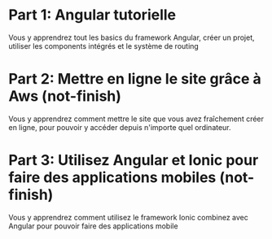 # Part 1: Angular tutorielle

Vous y apprendrez tout les basics du framework Angular,
créer un projet, utiliser les components intégrés et le système de routing

# Part 2: Mettre en ligne le site grâce à Aws (not-finish)

Vous y apprendrez comment mettre le site que vous avez fraîchement créer
en ligne, pour pouvoir y accéder depuis n'importe quel ordinateur.

# Part 3: Utilisez Angular et Ionic pour faire des applications mobiles (not-finish)

Vous y apprendrez comment utilisez le framework Ionic combinez avec
Angular pour pouvoir faire des applications mobile
